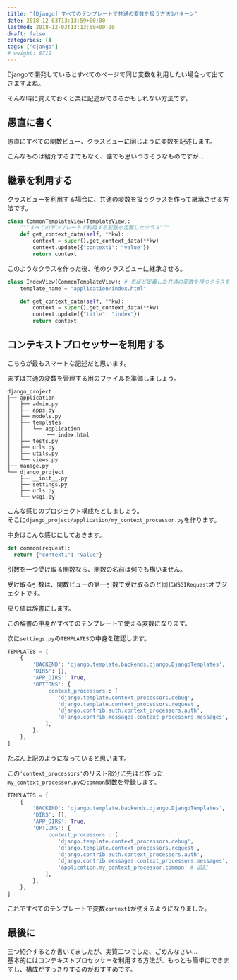 ```yaml
---
title: "[Django] すべてのテンプレートで共通の変数を扱う方法3パターン"
date: 2018-12-03T13:13:59+00:00
lastmod: 2018-12-03T13:13:59+00:00
draft: false
categories: []
tags: ["django"]
# weight: 8712
---
```

Djangoで開発しているとすべてのページで同じ変数を利用したい場合って出てきますよね。  

そんな時に覚えておくと楽に記述ができるかもしれない方法です。  

## 愚直に書く  
愚直にすべての関数ビュー、クラスビューに同じように変数を記述します。  

こんなものは紹介するまでもなく、誰でも思いつきそうなものですが...

## 継承を利用する  
クラスビューを利用する場合に、共通の変数を扱うクラスを作って継承させる方法です。  
```py
class CommonTemplateView(TemplateView):
    """すべてのテンプレートで利用する変数を定義したクラス"""
    def get_context_data(self, **kw):
        context = super().get_context_data(**kw)
        context.update({"context1": "value"})
        return context
```
このようなクラスを作った後、他のクラスビューに継承させる。  

```py
class IndexView(CommonTemplateView): # 先ほど定義した共通の変数を持つクラスを継承
    template_name = "application/index.html"

    def get_context_data(self, **kw):
        context = super().get_context_data(**kw)
        context.update({"title": "index"})
        return context
```

## コンテキストプロセッサーを利用する  
こちらが最もスマートな記述だと思います。  

まずは共通の変数を管理する用のファイルを準備しましょう。  
```
django_project
├── application
│   ├── admin.py
│   ├── apps.py
│   ├── models.py
│   ├── templates
│   │   └── application
│   │       └── index.html
│   ├── tests.py
│   ├── urls.py
│   ├── utils.py
│   └── views.py
├── manage.py
└── django_project
    ├── __init__.py
    ├── settings.py
    ├── urls.py
    └── wsgi.py
```
こんな感じのプロジェクト構成だとしましょう。  
そこに`django_project/application/my_context_processor.py`を作ります。  

中身はこんな感じにしておきます。    
```py
def common(request):
  return {"context1": "value"}
```

引数を一つ受け取る関数なら、関数の名前は何でも構いません。  

受け取る引数は、関数ビューの第一引数で受け取るのと同じ`WSGIRequest`オブジェクトです。  

戻り値は辞書にします。  

この辞書の中身がすべてのテンプレートで使える変数になります。

次に`settings.py`の`TEMPLATES`の中身を確認します。  

```py
TEMPLATES = [
    {
        'BACKEND': 'django.template.backends.django.DjangoTemplates',
        'DIRS': [],
        'APP_DIRS': True,
        'OPTIONS': {
            'context_processors': [
                'django.template.context_processors.debug',
                'django.template.context_processors.request',
                'django.contrib.auth.context_processors.auth',
                'django.contrib.messages.context_processors.messages',
            ],
        },
    },
]
```

たぶん上記のようになっていると思います。  

この`'context_processors'`のリスト部分に先ほど作った`my_context_processor.py`の`common`関数を登録します。  

```py
TEMPLATES = [
    {
        'BACKEND': 'django.template.backends.django.DjangoTemplates',
        'DIRS': [],
        'APP_DIRS': True,
        'OPTIONS': {
            'context_processors': [
                'django.template.context_processors.debug',
                'django.template.context_processors.request',
                'django.contrib.auth.context_processors.auth',
                'django.contrib.messages.context_processors.messages',
                'application.my_context_processor.common' # 追記
            ],
        },
    },
]
```

これですべてのテンプレートで変数`context1`が使えるようになりました。  


## 最後に
三つ紹介するとか書いてましたが、実質二つでした、ごめんなさい...  
基本的にはコンテキストプロセッサーを利用する方法が、もっとも簡単にできますし、構成がすっきりするのがおすすめです。  
